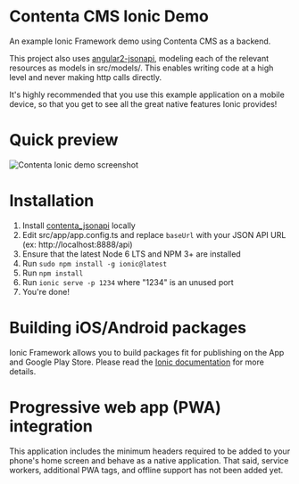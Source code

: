# Contenta CMS Ionic Demo

An example Ionic Framework demo using Contenta CMS as a backend.

This project also uses [angular2-jsonapi](https://github.com/ghidoz/angular2-jsonapi),
modeling each of the relevant resources as models in src/models/. This enables
writing code at a high level and never making http calls directly.

It's highly recommended that you use this example application on a mobile
device, so that you get to see all the great native features Ionic provides!

# Quick preview

![Contenta Ionic demo screenshot](/screenshots/contenta_ionic.gif?raw=true "Contenta Ionic demo screenshot")

# Installation

1. Install [contenta_jsonapi](https://github.com/contentacms/contenta_jsonapi)
 locally
1. Edit src/app/app.config.ts and replace `baseUrl` with your JSON API URL (ex:
 http://localhost:8888/api)
1. Ensure that the latest Node 6 LTS and NPM 3+ are installed
1. Run `sudo npm install -g ionic@latest`
1. Run `npm install`
1. Run `ionic serve -p 1234` where "1234" is an unused port
1. You're done!

# Building iOS/Android packages

Ionic Framework allows you to build packages fit for publishing on the App and
Google Play Store. Please read the [Ionic documentation](https://ionicframework.com/docs/cli/build/)
for more details.

# Progressive web app (PWA) integration

This application includes the minimum headers required to be added to your
phone's home screen and behave as a native application. That said, service
workers, additional PWA tags, and offline support has not been added yet.
